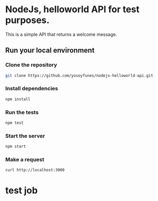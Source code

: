# NodeJs, helloworld API for test purposes.
 
This is a simple API that returns a welcome message.

## Run your local environment

### Clone the repository
```bash
git clone https://github.com/yosoyfunes/nodejs-helloworld-api.git
```

### Install dependencies
```bash
npm install
```

### Run the tests
```bash
npm test
```

### Start the server
```bash
npm start
```
 
### Make a request
```bash
curl http://localhost:3000
```
# test job
